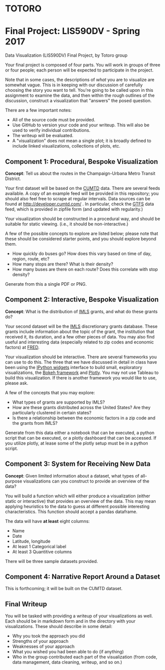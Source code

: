 # TOTORO
# Final Project: LIS590DV - Spring 2017
Data Visualization (LIS590DV) Final Project, by Totoro group

Your final project is composed of four parts.  You will work in groups of three
or four people; each person will be expected to participate in the project.

Note that in some cases, the descriptions of *what* you are to visualize are
somewhat vague.  This is in keeping with our discussion of carefully choosing
the story you want to tell.  You're going to be called upon in this assignment
to examine the data, and then within the rough outlines of the discussion,
construct a visualization that "answers" the posed question.

There are a few important notes:

 * All of the source code must be provided.
 * Use GitHub to version your code and your writeup.  This will also be used to
   verify individual contributions.
 * The writeup will be evaluated.
 * A "visualization" does not mean a single plot; it is broadly defined to
   include linked visualizations, collections of plots, etc.

## Component 1: Procedural, Bespoke Visualization

**Concept**: Tell us about the routes in the Champaign-Urbana Metro Transit
District.

Your first dataset will be based on the [CUMTD](http://cutmd.com/) data.  There
are several feeds available.  A copy of an example feed will be provided in
this repository; you should also feel free to scrape at regular intervals.
Data sources can be found at http://developer.cumtd.com/ .  In particular,
check the [GTFS](https://developers.google.com/transit/gtfs/reference/) data
feed, which is provided in zipfile form (and updated with regularity.)

Your visualization should be constructed in a procedural way, and should be
suitable for static viewing.  (i.e., it should be non-interactive.)

A few of the possible concepts to explore are listed below; please note that
these should be considered starter points, and you should explore beyond them.

 * How quickly do buses go?  How does this vary based on time of day, region,
   route, etc?
 * How many stops are there?  What is their density?
 * How many buses are there on each route?  Does this correlate with stop
   density?

Generate from this a single PDF or PNG.

## Component 2: Interactive, Bespoke Visualization

**Concept**: What is the distribution of [IMLS](http://imls.gov/) grants, and
what do these grants do?

Your second dataset will be the [IMLS](http://imls.gov/) discretionary grants
database.  These grants include information about the topic of the grant, the
institution that received it, its duration, and a few other pieces of data.
You may also find useful and interesting data (especially related to zip codes
and economic factors) at [FRED](http://fred.stlouisfed.org).

Your visualization should be interactive. There are several frameworks you can
use to do this.  The three that we have discussed in detail in class have been
using the [IPython widgets](http://ipywidgets.readthedocs.io) interface to
build small, exploratory visualizations, the [Bokeh
framework](http://bokeh.pydata.org) and [Plotly](http://plot.ly/).
You may not use Tableau to build this visualization.  If there is another
framework you would like to use, please ask.

A few of the concepts that you may explore:

 * What types of grants are supported by IMLS?
 * How are these grants distributed across the United States?  Are they
   particularly clustered in certain states?
 * Is there a relationship between the economic factors in a zip code and the
   grants from IMLS?

Generate from this data either a notebook that can be executed, a python script
that can be executed, or a plotly dashboard that can be accessed.  If you
utilize plotly, at lease some of the plotly setup must be in a python script.

## Component 3: System for Receiving New Data

**Concept**: Given limited information about a dataset, what types of
all-purpose visualizations can you construct to provide an overview of the
data?

You will build a function which will either produce a visualization (either
static or interactive) that provides an overview of the data.  This may mean
applying heuristics to the data to guess at different possible interesting
characteristics.  This function should accept a pandas dataframe.

The data will have **at least** eight columns:

 * Name
 * Date
 * Latitude, longitude
 * At least 1 Categorical label
 * At least 3 Quantitive columns

There will be three sample datasets provided.

## Component 4: Narrative Report Around a Dataset

This is forthcoming; it will be built on the CUMTD dataset.

## Final Writeup

You will be tasked with providing a writeup of your visualizations as well.
Each should be in markdown form and in the directory with your visualizations.
These should describe in some detail:

 * Why you took the approach you did
 * Strengths of your approach
 * Weaknesses of your approach
 * What you wished you had been able to do (if anything)
 * Who in the group contributed each part of the visualization (from code, data
   management, data cleaning, writeup, and so on.)
